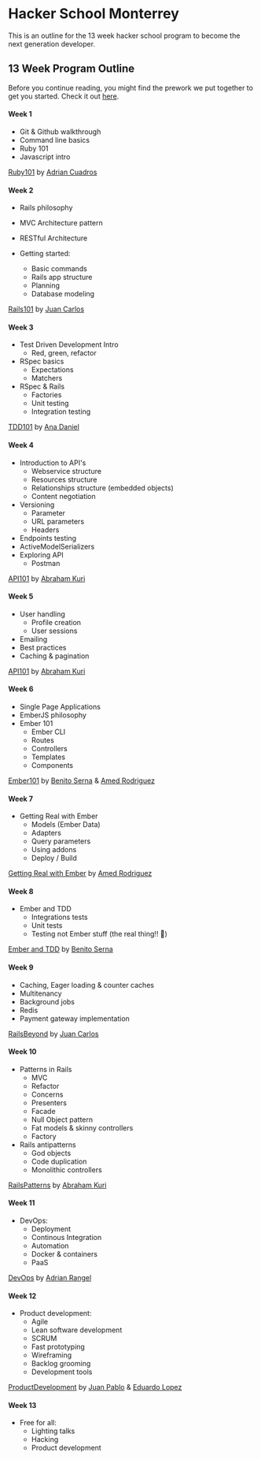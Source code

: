 # Hacker School Monterrey

This is an outline for the 13 week hacker school program to become the next generation developer.

## 13 Week Program Outline

Before you continue reading, you might find the prework we put together to get you started. Check it out [here](http://hackerschoolmty.github.io/prework/).

#### Week 1

* Git & Github walkthrough
* Command line basics
* Ruby 101
* Javascript intro

[Ruby101](https://github.com/hackerschoolmty/rbjs101) by [Adrian Cuadros](https://github.com/adriancuadros)

#### Week 2

* Rails philosophy
* MVC Architecture pattern
* RESTful Architecture

* Getting started:
	* Basic commands
	* Rails app structure
	* Planning
	* Database modeling

[Rails101](https://github.com/hackerschoolmty/Rails101) by [Juan Carlos](https://github.com/zenbakiak)


#### Week 3

* Test Driven Development Intro
	* Red, green, refactor 
* RSpec basics
	* Expectations
	* Matchers
* RSpec & Rails
	* Factories	 
	* Unit testing
	* Integration testing

[TDD101](https://github.com/hackerschoolmty/TDD101) by [Ana Daniel](https://github.com/anadaniel)


#### Week 4

* Introduction to API's
	* Webservice structure
	* Resources structure
	* Relationships structure (embedded objects) 
	* Content negotiation
* Versioning
	* Parameter
	* URL parameters
	* Headers
* Endpoints testing
* ActiveModelSerializers
* Exploring API
	* Postman	

[API101]() by [Abraham Kuri](https://github.com/kurenn)


#### Week 5

* User handling
	* Profile creation
	* User sessions
* Emailing
* Best practices
* Caching & pagination

[API101]() by [Abraham Kuri](https://github.com/kurenn)

#### Week 6

* Single Page Applications
* EmberJS philosophy
* Ember 101
	* Ember CLI
	* Routes
	* Controllers
	* Templates
	* Components

[Ember101]() by [Benito Serna](https://github.com/bhserna) & [Amed Rodriguez](https://github.com/amedrz)

#### Week 7

* Getting Real with Ember
	* Models (Ember Data)
 	* Adapters
	* Query parameters
	* Using addons
	* Deploy / Build

[Getting Real with Ember]() by [Amed Rodriguez](https://github.com/amedrz)

#### Week 8

* Ember and TDD
	* Integrations tests
	* Unit tests
	* Testing not Ember stuff (the real thing!! :beers:)

[Ember and TDD]() by [Benito Serna](https://github.com/bhserna)

#### Week 9

* Caching, Eager loading & counter caches
* Multitenancy
* Background jobs
* Redis
* Payment gateway implementation

[RailsBeyond]() by [Juan Carlos](https://github.com/zenbakiak)

#### Week 10

* Patterns in Rails
	* MVC
	* Refactor
	* Concerns
	* Presenters
	* Facade
	* Null Object pattern
	* Fat models & skinny controllers
	* Factory
* Rails antipatterns
	* God objects
	* Code duplication
	* Monolithic controllers

[RailsPatterns]() by [Abraham Kuri](https://github.com/kurenn)

#### Week 11

* DevOps:
	* Deployment
	* Continous Integration
	* Automation
	* Docker & containers
	* PaaS

[DevOps]() by [Adrian Rangel](https://github.com/acrogenesis)

#### Week 12

* Product development:
	* Agile
	* Lean software development
	* SCRUM
	* Fast prototyping
	* Wireframing
	* Backlog grooming
	* Development tools

[ProductDevelopment]() by [Juan Pablo](https://github.com/juanpabloe) & [Eduardo Lopez](https://github.com/edolopez)

#### Week 13

* Free for all:
	* Lighting talks
	* Hacking
	* Product development 







